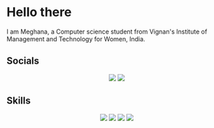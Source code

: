  # Hello there
I am Meghana, a Computer science student from Vignan's Institute of Management and Technology for Women, India.


## Socials

<div align='center'>
<a href='mailto://meghanas1002@gmail.com' target='_blank'><img src='https://img.shields.io/badge/Gmail-D14836?style=for-the-badge&logo=gmail&logoColor=white'></a>
<a href='https://www.linkedin.com/in/meghana-sorra-1b3545214/' target='_blank'><img src='https://img.shields.io/badge/LinkedIn-0077B5?style=for-the-badge&logo=linkedin&logoColor=white'></a>
</div>


## Skills

<div align='center'>
<img src='https://img.shields.io/badge/C-00599C?style=for-the-badge&logo=c&logoColor=white'>
<img src='https://img.shields.io/badge/C%2B%2B-00599C?style=for-the-badge&logo=c%2B%2B&logoColor=white'>
<img src='https://img.shields.io/badge/CSS3-1572B6?style=for-the-badge&logo=css3&logoColor=white'>
<img src='https://img.shields.io/badge/HTML5-E34F26?style=for-the-badge&logo=html5&logoColor=white'>
</div>
            
        
            
        
